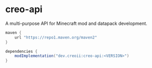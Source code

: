 # creo-api
A multi-purpose API for Minecraft mod and datapack development.

```gradle
maven {
    url "https://repo1.maven.org/maven2"
}

dependencies {
    modImplementation("dev.creoii:creo-api:<VERSION>")
}
```
